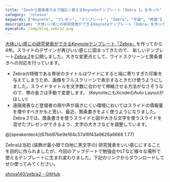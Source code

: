 ```yaml
---
title: "Zenから箇条書きまで幅広く使えるKeynoteテンプレート「Zebra 2」を作った"
category: 'release'
keywords: ["Keynote", "プレゼン", "テンプレート", "Zebra", "卒論", "修論"]
description: "大体いい感じの研究発表ができるKeynoteテンプレート「Zebra」を作ってから4年。スライドのデザインが再びいい感じに固まってきたので、新しいテンプレートZebra 2を公開しました。"
eyecatch: /img/blog_zebra2.png
---
```


[大体いい感じの研究発表ができるKeynoteテンプレート「Zebra」](/ja/posts/zebra/)を作ってから4年。スライドのデザインが再びいい感じに固まってきたので、 新しいテンプレート[Zebra 2](https://github.com/shoya140/zebra2)を公開しました。大きな変更点として、ワイドスクリーンと箇条書きへの対応を行っています。

* Zebraの特徴である帯状のタイトルはワイドにすると端に寄りすぎた印象を与えてしまうため、画像をフルスクリーンで表示するときだけ使うようにしました。スライドタイトルを文字数に合わせて伸縮させる方法がなさそうなので、帯の長さは手動で変更します。 (KeynoteにもXcodeのAuto Layoutがほしい)
* 遠隔発表など登壇者の顔や声が届きにくい環境においてはスライドの情報量を増やすべきかもと思い、最近、箇条書きをよく使うようになりました。Zebra 2では、箇条書きを使うスライドと図や大きな文字を使うスライドを混ぜたプレゼンができるよう、文字の大きさなどを調整しています。

@[speakerdeck](67bb97be9e164c57a16f43a9626a6668 1.77)

Zebraは当初 (装飾が最小限で白地に黒文字の) 研究発表をいい感じにすることを目的に作られましたが、今回のアップデートで勉強会やLTなど様々な場所で使えるテンプレートに生まれ変わりました。下記のリンクからダウンロードしてぜひ使ってみてください。

[shoya140/zebra2 - GitHub](https://github.com/shoya140/zebra2)